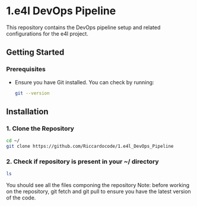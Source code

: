 # 1.e4l DevOps Pipeline

This repository contains the DevOps pipeline setup and related configurations for the e4l project.

## Getting Started

### Prerequisites

- Ensure you have Git installed. You can check by running:
  ```bash
  git --version

## Installation
### 1. Clone the Repository
```bash
cd ~/
git clone https://github.com/Riccardocode/1.e4l_DevOps_Pipeline
```
### 2. Check if repository is present in your ~/ directory
```bash
ls
```
You should see all the files componing the repository
Note: before working on the repository, git fetch and git pull to ensure you have the latest version of the code.



